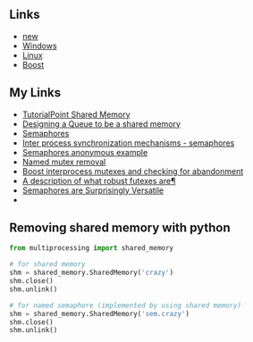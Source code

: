 ## Links
* [new](http://eel.is/c++draft/expr.new)
* [Windows](https://docs.microsoft.com/en-us/windows/win32/memory/creating-named-shared-memory)
* [Linux](https://stackoverflow.com/questions/5656530/how-to-use-shared-memory-with-linux-in-c)
* [Boost](https://www.boost.org/doc/libs/1_56_0/doc/html/interprocess/sharedmemorybetweenprocesses.html)

## My Links
* [TutorialPoint Shared Memory](https://www.tutorialspoint.com/inter_process_communication/inter_process_communication_shared_memory.htm)
* [Designing a Queue to be a shared memory](https://stackoverflow.com/questions/8478802/designing-a-queue-to-be-a-shared-memory)
* [Semaphores](https://beej.us/guide/bgipc/html/multi/semaphores.html)
* [Inter process synchronization mechanisms - semaphores](https://www.boost.org/doc/libs/1_38_0/doc/html/interprocess/synchronization_mechanisms.html#interprocess.synchronization_mechanisms.semaphores)
* [Semaphores anonymous example](https://www.boost.org/doc/libs/1_38_0/doc/html/interprocess/synchronization_mechanisms.html#interprocess.synchronization_mechanisms.semaphores.semaphores_anonymous_example)
* [Named mutex removal](https://stackoverflow.com/questions/7555253/boost-named-mutex-and-remove-command)
* [Boost interprocess mutexes and checking for abandonment](https://stackoverflow.com/questions/15772768/boost-interprocess-mutexes-and-checking-for-abandonment)
* [A description of what robust futexes are¶](https://www.kernel.org/doc/html/next/locking/robust-futexes.html)
* [Semaphores are Surprisingly Versatile](https://preshing.com/20150316/semaphores-are-surprisingly-versatile/)
* []()


Removing shared memory with python
------------

~~~python
from multiprocessing import shared_memory

# for shared memory
shm = shared_memory.SharedMemory('crazy')
shm.close()
shm.unlink()

# for named semaphore (implemented by using shared memory)
shm = shared_memory.SharedMemory('sem.crazy')
shm.close()
shm.unlink()
~~~